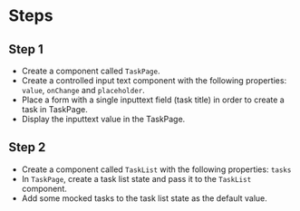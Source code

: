 # Steps
## Step 1
- Create a component called `TaskPage`.
- Create a controlled input text component with the following properties: `value`, `onChange` and `placeholder`.
- Place a form with a single inputtext field (task title) in order to create a task in TaskPage.
- Display the inputtext value in the TaskPage.

## Step 2
- Create a component called `TaskList` with the following properties: `tasks`
- In `TaskPage`, create a task list state and pass it to the `TaskList` component.
- Add some mocked tasks to the task list state as the default value.
